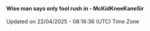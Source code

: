 #### Wise man says only fool rush in - McKidKneeKaneSir
Updated on 22/04/2025 - 08:16:36 (UTC) Time Zone
